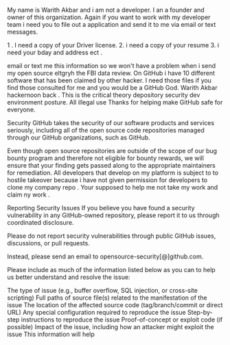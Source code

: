 My name is Warith Akbar and i am not a developer. I an a founder and owner of this organization. Again if you want to work with my developer team i need you to file out a application and send it to me via email or text messages.

1 . I need a copy of your Driver license. 2. i need a copy of your resume 3. i need your bday and address ect .

email or text me this information so we won't have a problem when i send my open source eltgryh the FBI data review. On GitHub i have 10 different software that has been claimed by other hacker. I need those files if you find those consulted for me and you would be a GitHub God. Warith Akbar hackernoon back . This is the critical theory depository security dev environment posture. All illegal use Thanks for helping make GitHub safe for everyone.

Security
GitHub takes the security of our software products and services seriously, including all of the open source code repositories managed through our GitHub organizations, such as GitHub.

Even though open source repositories are outside of the scope of our bug bounty program and therefore not eligible for bounty rewards, we will ensure that your finding gets passed along to the appropriate maintainers for remediation. All developers that develop on my platform is subject to to hostile takeover because i have not given permission for developers to clone my company repo . Your supposed to help me not take my work and claim ny work .

Reporting Security Issues
If you believe you have found a security vulnerability in any GitHub-owned repository, please report it to us through coordinated disclosure.

Please do not report security vulnerabilities through public GitHub issues, discussions, or pull requests.

Instead, please send an email to opensource-security[@]github.com.

Please include as much of the information listed below as you can to help us better understand and resolve the issue:

The type of issue (e.g., buffer overflow, SQL injection, or cross-site scripting)
Full paths of source file(s) related to the manifestation of the issue
The location of the affected source code (tag/branch/commit or direct URL)
Any special configuration required to reproduce the issue
Step-by-step instructions to reproduce the issue
Proof-of-concept or exploit code (if possible)
Impact of the issue, including how an attacker might exploit the issue
This information will help 
